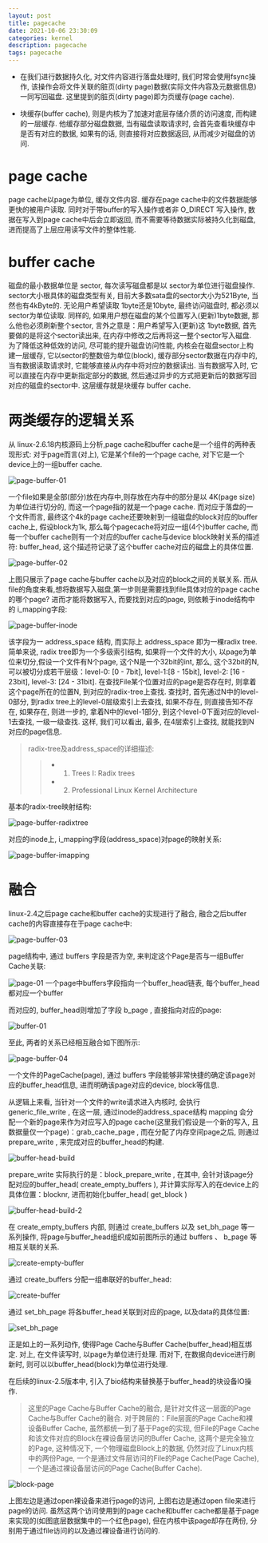 ```yaml
---
layout: post
title: pagecache
date: 2021-10-06 23:30:09
categories: kernel
description: pagecache
tags: pagecache
---
```



- 在我们进行数据持久化, 对文件内容进行落盘处理时, 我们时常会使用fsync操作, 该操作会将文件关联的脏页(dirty page)数据(实际文件内容及元数据信息)一同写回磁盘. 这里提到的脏页(dirty page)即为页缓存(page cache). 

- 块缓存(buffer cache), 则是内核为了加速对底层存储介质的访问速度, 而构建的一层缓存. 他缓存部分磁盘数据, 当有磁盘读取请求时, 会首先查看块缓存中是否有对应的数据, 如果有的话, 则直接将对应数据返回, 从而减少对磁盘的访问. 

# page cache
page cache以page为单位, 缓存文件内容. 缓存在page cache中的文件数据能够更快的被用户读取. 同时对于带buffer的写入操作或者非 O_DIRECT 写入操作, 数据在写入到page cache中后会立即返回, 而不需要等待数据实际被持久化到磁盘, 进而提高了上层应用读写文件的整体性能. 

# buffer cache
磁盘的最小数据单位是 sector, 每次读写磁盘都是以 sector为单位进行磁盘操作.  sector大小根具体的磁盘类型有关, 目前大多数sata盘的sector大小为521Byte, 当然也有4kByte的.  无论用户希望读取 1byte还是10byte, 最终访问磁盘时, 都必须以sector为单位读取. 同样的, 如果用户想在磁盘的某个位置写入(更新)1byte数据, 那么他也必须刷新整个sector, 言外之意是：用户希望写入(更新)这 1byte数据, 首先要做的是将这个sector读出来, 在内存中修改之后再将这一整个sector写入磁盘.  为了降低这种低效的访问, 尽可能的提升磁盘访问性能, 内核会在磁盘sector上构建一层缓存, 它以sector的整数倍为单位(block), 缓存部分sector数据在内存中的, 当有数据读取请求时, 它能够直接从内存中将对应的数据读出.  当有数据写入时, 它可以直接在内存中更新指定部分的数据, 然后通过异步的方式把更新后的数据写回对应的磁盘的sector中.  这层缓存就是块缓存 buffer cache. 

# 两类缓存的逻辑关系

从 linux-2.6.18内核源码上分析,page cache和buffer cache是一个组件的两种表现形式: 对于page而言(对上), 它是某个file的一个page cache, 对下它是一个device上的一组buffer cache.

![page-buffer-01](https://mu-qer.github.io/assets/img/kernel/2021-10-06-page-buffer-01.JPG)

一个file如果是全部(部分)放在内存中,则存放在内存中的部分是以 4K(page size)为单位进行切分的, 而这一个page指的就是一个page cache. 而对应于落盘的一个文件而言, 最终这个4k的page cache还要映射到一组磁盘的block对应的buffer cache上, 假设block为1k, 那么每个pagecache将对应一组(4个)buffer cache, 而每一个buffer cache则有一个对应的buffer cache与device block映射关系的描述符: buffer_head, 这个描述符记录了这个buffer cache对应的磁盘上的具体位置.

![page-buffer-02](https://mu-qer.github.io/assets/img/kernel/2021-10-06-page-buffer-02.JPG)

上图只展示了page cache与buffer cache以及对应的block之间的关联关系.  而从file的角度来看,想将数据写入磁盘,第一步则是需要找到file具体对应的page cache的哪个page? 进而才能将数据写入, 而要找到对应的page, 则依赖于inode结构中的 i_mapping字段:

![page-buffer-inode](https://mu-qer.github.io/assets/img/kernel/2021-10-06-page-buffer-inode.JPG)

该字段为一 address_space 结构, 而实际上 address_space 即为一棵radix tree. 简单来说, radix tree即为一个多级索引结构, 如果将一个文件的大小, 以page为单位来切分,假设一个文件有N个page, 这个N是一个32bit的int, 那么, 这个32bit的N, 可以被切分成若干层级：level-0: [0 - 7bit], level-1:[8 - 15bit], level-2: [16 - 23bit], level-3: [24 - 31bit]. 
在查找File某个位置对应的page是否存在时, 则拿着这个page所在的位置N, 到对应的radix-tree上查找. 查找时, 首先通过N中的level-0部分, 到radix tree上的level-0层级索引上去查找, 如果不存在, 则直接告知不存在, 如果存在, 则进一步的, 拿着N中的level-1部分, 到这个level-0下面对应的level-1去查找, 一级一级查找. 这样, 我们可以看出, 最多, 在4层索引上查找, 就能找到N对应的page信息. 

> radix-tree及address_space的详细描述:
>> - 1. Trees I: Radix trees
>> - 2. Professional Linux Kernel Architecture

基本的radix-tree映射结构:

![page-buffer-radixtree](https://mu-qer.github.io/assets/img/kernel/2021-10-06-page-buffer-radixtree.JPG)

对应的inode上, i_mapping字段(address_space)对page的映射关系:

![page-buffer-imapping](https://mu-qer.github.io/assets/img/kernel/2021-10-06-page-buffer-imapping.JPG)

# 融合

linux-2.4之后page cache和buffer cache的实现进行了融合, 融合之后buffer cache的内容直接存在于page cache中:

![page-buffer-03](https://mu-qer.github.io/assets/img/kernel/2021-10-06-page-buffer-03.JPG)

page结构中, 通过 buffers 字段是否为空, 来判定这个Page是否与一组Buffer Cache关联:

![page-01](https://mu-qer.github.io/assets/img/kernel/2021-10-06-page-01.JPG)
一个page中buffers字段指向一个buffer_head链表, 每个buffer_head都对应一个buffer

而对应的,  buffer_head则增加了字段 b_page , 直接指向对应的page:

![buffer-01](https://mu-qer.github.io/assets/img/kernel/2021-10-06-buffer-01.JPG)

至此, 两者的关系已经相互融合如下图所示:

![page-buffer-04](https://mu-qer.github.io/assets/img/kernel/2021-10-06-page-buffer-04.JPG)

一个文件的PageCache(page), 通过 buffers 字段能够非常快捷的确定该page对应的buffer_head信息, 进而明确该page对应的device, block等信息. 

从逻辑上来看, 当针对一个文件的write请求进入内核时, 会执行 generic_file_write , 在这一层, 通过inode的address_space结构 mapping 会分配一个新的page来作为对应写入的page cache(这里我们假设是一个新的写入, 且数据量仅一个page)：grab_cache_page , 而在分配了内存空间page之后, 则通过 prepare_write , 来完成对应的buffer_head的构建. 

![buffer-head-build](https://mu-qer.github.io/assets/img/kernel/2021-10-06-buffer-head-build.JPG)

prepare_write 实际执行的是：block_prepare_write , 在其中, 会针对该page分配对应的buffer_head( create_empty_buffers ), 并计算实际写入的在device上的具体位置：blocknr, 进而初始化buffer_head( get_block )

![buffer-head-build-2](https://mu-qer.github.io/assets/img/kernel/2021-10-06-buffer-head-build-2.JPG)

在 create_empty_buffers 内部, 则通过 create_buffers 以及 set_bh_page 等一系列操作, 将page与buffer_head组织成如前图所示的通过 buffers 、 b_page 等相互关联的关系. 

![create-empty-buffer](https://mu-qer.github.io/assets/img/kernel/2021-10-06-create-empty-buffer.JPG)

通过 create_buffers 分配一组串联好的buffer_head:

![create-buffer](https://mu-qer.github.io/assets/img/kernel/2021-10-06-create-buffer.JPG)

通过 set_bh_page 将各buffer_head关联到对应的page, 以及data的具体位置:

![set_bh_page](https://mu-qer.github.io/assets/img/kernel/2021-10-06-set_bh_page.JPG)

正是如上的一系列动作, 使得Page Cache与Buffer Cache(buffer_head)相互绑定. 对上, 在文件读写时, 以page为单位进行处理. 而对下, 在数据向device进行刷新时, 则可以以buffer_head(block)为单位进行处理. 

在后续的linux-2.5版本中, 引入了bio结构来替换基于buffer_head的块设备IO操作. 

> 这里的Page Cache与Buffer Cache的融合, 是针对文件这一层面的Page Cache与Buffer Cache的融合. 对于跨层的：File层面的Page Cache和裸设备Buffer Cache, 虽然都统一到了基于Page的实现, 但File的Page Cache和该文件对应的Block在裸设备层访问的Buffer Cache, 这两个是完全独立的Page, 这种情况下, 一个物理磁盘Block上的数据, 仍然对应了Linux内核中的两份Page, 一个是通过文件层访问的File的Page Cache(Page Cache), 一个是通过裸设备层访问的Page Cache(Buffer Cache). 

![block-page](https://mu-qer.github.io/assets/img/kernel/2021-10-06-block_page.JPG)

上图左边是通过open裸设备来进行page的访问, 上图右边是通过open file来进行page的访问. 虽然这两个访问使用到的page cache和buffer cache都是基于page来实现的(如图底层数据集中的一个红色page), 但在内核中该page却存在两份, 分别用于通过file访问的以及通过裸设备进行访问的.

